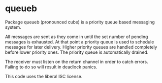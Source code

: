 queueb
=======

Package queueb (pronounced cube) is a priority queue based messaging system.

All messages are sent as they come in until the set number of pending
messages is exhausted.
At that point a priority queue is used to schedule messages for later
delivery.
Higher priority queues are handled completely before lower priority ones.
The priority queue is automatically drained.

The receiver must listen on the return channel in order to catch errors.
Failing to do so will result in deadlock panics.

This code uses the liberal ISC license.
